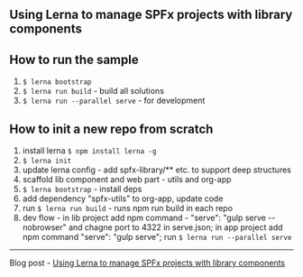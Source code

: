 ## Using Lerna to manage SPFx projects with library components

## How to run the sample

1. `$ lerna bootstrap`
2. `$ lerna run build` - build all solutions
3. `$ lerna run --parallel serve` - for development

## How to init a new repo from scratch

1. install lerna `$ npm install lerna -g`
2. `$ lerna init`
3. update lerna config - add spfx-library/** etc. to support deep structures
4. scaffold lib component and web part - utils and org-app
5. `$ lerna bootstrap` - install deps
6. add dependency "spfx-utils" to org-app, update code
7. run `$ lerna run build` - runs npm run build in each repo
8. dev flow - in lib project add npm command - "serve": "gulp serve --nobrowser" and chagne port to 4322 in serve.json; in app project add npm command "serve": "gulp serve"; run `$ lerna run --parallel serve `

---  
Blog post - [Using Lerna to manage SPFx projects with library components](https://spblog.net/post/2019/06/24/using-lerna-to-manage-spfx-projects-with-library-components)
